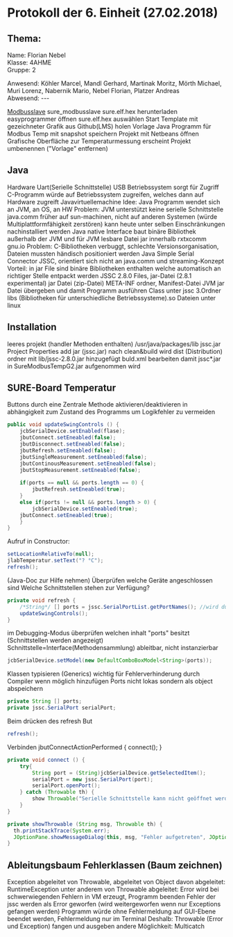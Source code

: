 # Protokoll der 6. Einheit (27.02.2018)

## Thema: 

Name:     Florian Nebel  
Klasse:   4AHME  
Gruppe:   2  

Anwesend: Köhler Marcel, Mandl Gerhard, Martinak Moritz, Mörth Michael, Muri Lorenz, Nabernik Mario, Nebel Florian, Platzer Andreas  
Abwesend: ---

[Modbusslave](https://www.htl-mechatronik.at/svn/modbus/)
sure_modbusslave
sure.elf.hex herunterladen
easyprogrammer öffnen
sure.elf.hex auswählen
Start
Template mit gezeichneter Grafik aus Github(LMS) holen
Vorlage Java Programm für Modbus Temp mit snapshot speichern
Projekt mit Netbeans öffnen
Grafische Oberfläche zur Temperaturmessung erscheint
Projekt umbenennen ("Vorlage" entfernen)

## Java
Hardware Uart(Serielle Schnittstelle)
	USB
Betriebssystem sorgt für Zugriff
	C-Programm würde auf Betriebssystem zugreifen, welches dann auf Hardware zugreift
Javavirtuellemachine
Idee: Java Programm wendet sich an JVM, an OS, an HW
Problem: JVM unterstützt keine serielle Schnittstelle
java.comm früher auf sun-machinen, nicht auf anderen Systemen
	(würde Multiplattformfähigkeit zerstören)
kann heute unter selben Einschränkungen nachinstalliert werden
Java native Interface baut binäre Bibliothek außerhalb der JVM und für JVM lesbare Datei jar innerhalb
rxtxcomm gnu.io
	Problem: C-Bibliotheken verbuggt, schlechte Versionsorganisation, Dateien mussten händisch positioniert werden
Java Simple Serial Connector JSSC, orientiert sich nicht an java.comm und streaming-Konzept
	Vorteil: in jar File sind binäre Bibliotheken enthalten welche automatisch an richtiger Stelle entpackt werden
JSSC 2.8.0	Files, jar-Datei (2.8.1 experimental)
jar Datei (zip-Datei) META-INF ordner, Manifest-Datei
	JVM jar Datei übergeben und damit Programm ausführen
Class unter jssc
3.Ordner libs (Bibliotheken für unterschiedliche Betriebssysteme).so Dateien unter linux

## Installation
leeres projekt (handler Methoden enthalten)
/usr/java/packages/lib  jssc.jar
Project Properties add jar (jssc.jar)
nach clean&build wird dist (Distribution) ordner mit lib/jssc-2.8.0.jar hinzugefügt
buld.xml bearbeiten damit jssc*.jar in SureModbusTempG2.jar aufgenommen wird


## SURE-Board Temperatur
Buttons durch eine Zentrale Methode aktivieren/deaktivieren in abhängigkeit zum Zustand des Programms um Logikfehler zu vermeiden
```java
public void updateSwingControls () {
    jcbSerialDevice.setEnabled(flase);
    jbutConnect.setEneabled(false);
    jbutDisconnect.setEneabled(false);
    jbutRefresh.setEneabled(false);
    jbutSingleMeasurement.setEneabled(false);
    jbutContinousMeasurement.setEneabled(false);
    jbutStopMeasurement.setEneabled(false);
    
    if(ports == null && ports.length == 0) {
        jbutRefresh.setEneabled(true);
    }
    else if(ports != null && ports.length > 0) {
        jcbSerialDevice.setEneabled(true);
	jbutConnect.setEneabled(true);
    }
}
```

Aufruf in Constructor:
```java
setLocationRelativeTo(null);
jlabTemperatur.setText("? °C");
refresh();
```
(Java-Doc zur Hilfe nehmen)
Überprüfen welche Geräte angeschlossen sind
Welche Schnittstellen stehen zur Verfügung?
```java
private void refresh {
    /*String*/ [] ports = jssc.SerialPortList.getPortNames(); //wird durch Objekt private String [] ports abgelöst
    updateSwingControls();
}
```
im Debugging-Modus überprüfen welchen inhalt "ports" besitzt (Schnittstellen werden angezeigt)
Schnittstelle=Interface(Methodensammlung) ableitbar, nicht instanzierbar
```java
jcbSerialDevice.setModel(new DefaultComboBoxModel<String>(ports));
```
<E> Klassen typisieren (Generics) wichtig für Fehlerverhinderung durch Compiler
	wenn möglich hinzufügen
Ports nicht lokas sondern als object abspeichern
```java
private String [] ports;
private jssc.SerialPort serialPort;
```
Beim drücken des refresh But
```java
refresh();
```
Verbinden
	jbutConnectActionPerformed
	{
	    connect();
	}
	
```java
private void connect () {
    try{
        String port = (String)jcbSerialDevice.getSelectedItem();
        serialPort = new jssc.SerialPort(port);
        serialPort.openPort();
    } catch (Throwable th) {
        show Throwable("Serielle Schnittstelle kann nicht geöffnet werden", th);
    }
}
```

```java
private showThrowable (String msg, Throwable th) {
  th.printStackTrace(System.err);
  JOptionPane.showMessageDialog(this, msg, "Fehler aufgetreten", JOptionPane.ERROR_MESSAGE);
}
```


## Ableitungsbaum Fehlerklassen (Baum zeichnen)
Exception abgeleitet von Throwable, abgeleitet von Object
davon abgeleitet: RuntimeException
unter anderem von Throwable abgeleitet: Error wird bei schwerwiegenden Fehlern in VM erzeugt, Programm beenden
Fehler der jssc werden als Error geworfen (wird weitergeworfen wenn nur Exceptions gefangen werden) Programm würde ohne Fehlermeldung auf GUI-Ebene beendet werden, Fehlermeldung nur im Terminal
Deshalb: Throwable (Error und Exception) fangen und ausgeben
andere Möglichkeit: Multicatch
